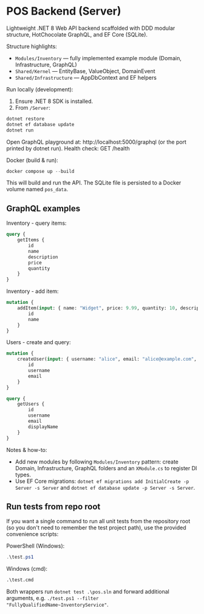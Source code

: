 # POS Backend (Server)

Lightweight .NET 8 Web API backend scaffolded with DDD modular structure, HotChocolate GraphQL, and EF Core (SQLite).

Structure highlights:
- `Modules/Inventory` — fully implemented example module (Domain, Infrastructure, GraphQL)
- `Shared/Kernel` — EntityBase, ValueObject, DomainEvent
- `Shared/Infrastructure` — AppDbContext and EF helpers

Run locally (development):

1. Ensure .NET 8 SDK is installed.
2. From `/Server`:

```powershell
dotnet restore
dotnet ef database update
dotnet run
```

Open GraphQL playground at: http://localhost:5000/graphql (or the port printed by dotnet run). Health check: GET /health

Docker (build & run):

```powershell
docker compose up --build
```

This will build and run the API. The SQLite file is persisted to a Docker volume named `pos_data`.

GraphQL examples
----------------

Inventory - query items:

```graphql
query {
	getItems {
		id
		name
		description
		price
		quantity
	}
}
```

Inventory - add item:

```graphql
mutation {
	addItem(input: { name: "Widget", price: 9.99, quantity: 10, description: "Small widget" }) {
		id
		name
	}
}
```

Users - create and query:

```graphql
mutation {
	createUser(input: { username: "alice", email: "alice@example.com", displayName: "Alice" }) {
		id
		username
		email
	}
}

query {
	getUsers {
		id
		username
		email
		displayName
	}
}
```

Notes & how-to:
- Add new modules by following `Modules/Inventory` pattern: create Domain, Infrastructure, GraphQL folders and an `XModule.cs` to register DI types.
- Use EF Core migrations: `dotnet ef migrations add InitialCreate -p Server -s Server` and `dotnet ef database update -p Server -s Server`.

Run tests from repo root
------------------------

If you want a single command to run all unit tests from the repository root (so you don't need to remember the test project path), use the provided convenience scripts:

PowerShell (Windows):

```powershell
.\test.ps1
```

Windows (cmd):

```cmd
.\test.cmd
```

Both wrappers run `dotnet test .\pos.sln` and forward additional arguments, e.g. `./test.ps1 --filter "FullyQualifiedName~InventoryService"`.
